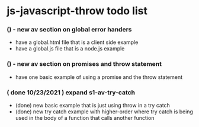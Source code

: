 # js-javascript-throw todo list

### () - new av section on global error handers
* have a global.html file that is a client side example
* have a global.js file that is a node.js example

### () - new av section on promises and throw statement
* have one basic example of using a promise and the throw statement

### ( done 10/23/2021 ) expand s1-av-try-catch
* (done) new basic example that is just using throw in a try catch
* (done) new try catch example with higher-order where try catch is being used in the body of a function that calls another function